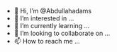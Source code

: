 - 👋 Hi, I’m @Abdullahadams
- 👀 I’m interested in ...
- 🌱 I’m currently learning ...
- 💞️ I’m looking to collaborate on ...
- 📫 How to reach me ...

<!---
Abdullahadams/Abdullahadams is a ✨ special ✨ repository because its `README.md` (this file) appears on your GitHub profile.
You can click the Preview link to take a look at your changes.
--->
